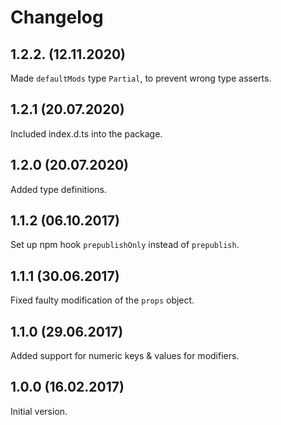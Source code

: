 # Changelog

## 1.2.2. (12.11.2020)

Made `defaultMods` type `Partial`, to prevent wrong type asserts.


## 1.2.1 (20.07.2020)

Included index.d.ts into the package.


## 1.2.0 (20.07.2020)

Added type definitions.


## 1.1.2 (06.10.2017)

Set up npm hook `prepublishOnly` instead of `prepublish`.


## 1.1.1 (30.06.2017)

Fixed faulty modification of the `props` object.


## 1.1.0 (29.06.2017)

Added support for numeric keys & values for modifiers.


## 1.0.0 (16.02.2017)

Initial version.
